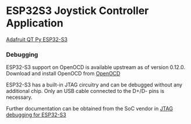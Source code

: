 # ESP32S3 Joystick Controller Application

[Adafruit QT Py ESP32-S3](https://learn.adafruit.com/adafruit-qt-py-esp32-s3/overview)

### Debugging

ESP32-S3 support on OpenOCD is available upstream as of version 0.12.0. Download and install OpenOCD from [OpenOCD](https://github.com/openocd-org/openocd)

ESP32-S3 has a built-in JTAG circuitry and can be debugged without any additional chip. Only an USB cable connected to the D+/D- pins is necessary.

Further documentation can be obtained from the SoC vendor in [JTAG debugging for ESP32-S3](https://docs.espressif.com/projects/esp-idf/en/latest/esp32s3/api-guides/jtag-debugging/)
